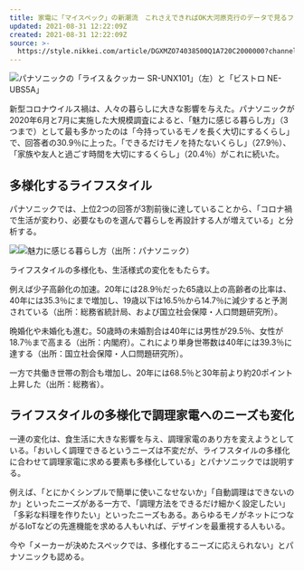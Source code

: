 ```yaml
---
title: 家電に「マイスペック」の新潮流　これさえできればOK大河原克行のデータで見るファクト
updated: 2021-08-31 12:22:09Z
created: 2021-08-31 12:22:09Z
source: >-
  https://style.nikkei.com/article/DGXMZO74038500Q1A720C2000000?channel=DF260120166490&n_cid=LMNST020
---
```


![](https://article-image-ix.nikkei.com/https%3A%2F%2Fimgix-proxy.n8s.jp%2Fcontent%2Fpic%2F20210830%2F96958A9F889DE5E6E2E1EAE7E2E2E0E2E2E5E0E2E0E3E2E2E2E2E2E2-DSXZZO7403859020072021000000-PN1-2.jpg?auto=format%2Ccompress&ch=Width%2CDPR&ixlib=php-1.2.1&w=640&s=d2b7c907a0a1605638814d7e2e1cbb3b)パナソニックの「ライス＆クッカー SR-UNX101」（左）と「ビストロ NE-UBS5A」

新型コロナウイルス禍は、人々の暮らしに大きな影響を与えた。パナソニックが2020年6月と7月に実施した大規模調査によると、「魅力に感じる暮らし方」（3つまで）として最も多かったのは「今持っているモノを長く大切にするくらし」で、回答者の30.9％に上った。「できるだけモノを持たないくらし」（27.9％）、「家族や友人と過ごす時間を大切にするくらし」（20.4％）がこれに続いた。

## 多様化するライフスタイル

パナソニックでは、上位2つの回答が3割前後に達していることから、「コロナ禍で生活が変わり、必要なものを選んで暮らしを再設計する人が増えている」と分析する。

[![](https://article-image-ix.nikkei.com/https%3A%2F%2Fimgix-proxy.n8s.jp%2Fcontent%2Fpic%2F20210830%2F96958A9F889DE5E6E2E1EAE7E2E2E0E2E2E5E0E2E0E3E2E2E2E2E2E2-DSXZZO7403852020072021000000-PN1-1.jpg?auto=format%2Ccompress&ch=Width%2CDPR&ixlib=php-1.2.1&w=600&s=931e859e55cac2d0f0405e0cb0ba139f)](https://article-image-ix.nikkei.com/https%3A%2F%2Fimgix-proxy.n8s.jp%2Fcontent%2Fpic%2F20210830%2F96958A9F889DE5E6E2E1EAE7E2E2E0E2E2E5E0E2E0E3E2E2E2E2E2E2-DSXZZO7403852020072021000000-PB1-1.jpg?auto=format%2Ccompress&ch=Width%2CDPR&ixlib=php-1.2.1&w=630&s=c1d9f4410961651694eb9c34dce9121a)[![](https://style.nikkei.com/img/pc/detail/btn04.png)](https://article-image-ix.nikkei.com/https%3A%2F%2Fimgix-proxy.n8s.jp%2Fcontent%2Fpic%2F20210830%2F96958A9F889DE5E6E2E1EAE7E2E2E0E2E2E5E0E2E0E3E2E2E2E2E2E2-DSXZZO7403852020072021000000-PN1-1.jpg?auto=format%2Ccompress&ch=Width%2CDPR&ixlib=php-1.2.1&w=600&s=931e859e55cac2d0f0405e0cb0ba139f)魅力に感じる暮らし方（出所：パナソニック）

ライフスタイルの多様化も、生活様式の変化をもたらす。

例えば少子高齢化の加速。20年には28.9％だった65歳以上の高齢者の比率は、40年には35.3％にまで増加し、19歳以下は16.5％から14.7％に減少すると予測されている（出所：総務省統計局、および国立社会保障・人口問題研究所）。

晩婚化や未婚化も進む。50歳時の未婚割合は40年には男性が29.5％、女性が18.7％まで高まる（出所：内閣府）。これにより単身世帯数は40年には39.3％に達する（出所：国立社会保障・人口問題研究所）。

一方で共働き世帯の割合も増加し、20年には68.5％と30年前より約20ポイント上昇した（出所：総務省）。

## ライフスタイルの多様化で調理家電へのニーズも変化

一連の変化は、食生活に大きな影響を与え、調理家電のあり方を変えようとしている。「おいしく調理できるというニーズは不変だが、ライフスタイルの多様化に合わせて調理家電に求める要素も多様化している」とパナソニックでは説明する。

例えば、「とにかくシンプルで簡単に使いこなせないか」「自動調理はできないのか」といったニーズがある一方で、「調理方法をできるだけ細かく設定したい」「多彩な料理を作りたい」といったニーズもある。あらゆるモノがネットにつながるIoTなどの先進機能を求める人もいれば、デザインを最重視する人もいる。

今や「メーカーが決めたスペックでは、多様化するニーズに応えられない」とパナソニックも認める。